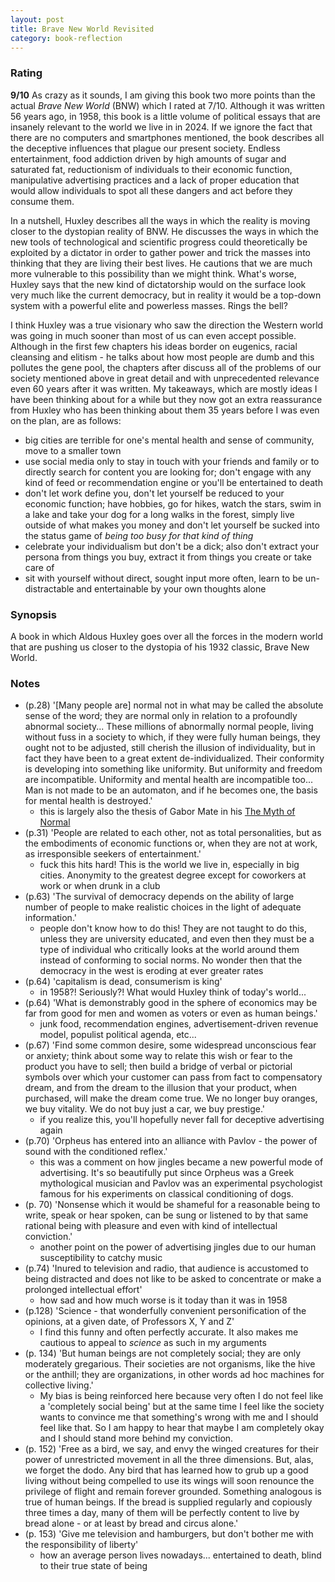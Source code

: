 ```yaml
---
layout: post
title: Brave New World Revisited
category: book-reflection
---
```


### Rating
**9/10** As crazy as it sounds, I am giving this book two more points than the actual *Brave New World* (BNW) which I rated at 7/10. Although it was written 56 years ago, in 1958, this book is a little volume of political essays that are insanely relevant to the world we live in in 2024. If we ignore the fact that there are no computers and smartphones mentioned, the book describes all the deceptive influences that plague our present society. Endless entertainment, food addiction driven by high amounts of sugar and saturated fat, reductionism of individuals to their economic function, manipulative advertising practices and a lack of proper education that would allow individuals to spot all these dangers and act before they consume them.

In a nutshell, Huxley describes all the ways in which the reality is moving closer to the dystopian reality of BNW. He discusses the ways in which the new tools of technological and scientific progress could theoretically be exploited by a dictator in order to gather power and trick the masses into thinking that they are living their best lives. He cautions that we are much more vulnerable to this possibility than we might think. What's worse, Huxley says that the new kind of dictatorship would on the surface look very much like the current democracy, but in reality it would be a top-down system with a powerful elite and powerless masses. Rings the bell?

I think Huxley was a true visionary who saw the direction the Western world was going in much sooner than most of us can even accept possible. Although in the first few chapters his ideas border on eugenics, racial cleansing and elitism - he talks about how most people are dumb and this pollutes the gene pool, the chapters after discuss all of the problems of our society mentioned above in great detail and with unprecedented relevance even 60 years after it was written. My takeaways, which are mostly ideas I have been thinking about for a while but they now got an extra reassurance from Huxley who has been thinking about them 35 years before I was even on the plan, are as follows:

- big cities are terrible for one's mental health and sense of community, move to a smaller town
- use social media only to stay in touch with your friends and family or to directly search for content you are looking for; don't engage with any kind of feed or recommendation engine or you'll be entertained to death
- don't let work define you, don't let yourself be reduced to your economic function; have hobbies, go for hikes, watch the stars, swim in a lake and take your dog for a long walks in the forest, simply live outside of what makes you money and don't let yourself be sucked into the status game of *being too busy for that kind of thing*
- celebrate your individualism but don't be a dick; also don't extract your persona from things you buy, extract it from things you create or take care of
- sit with yourself without direct, sought input more often, learn to be un-distractable and entertainable by your own thoughts alone


### Synopsis
A book in which Aldous Huxley goes over all the forces in the modern world that are pushing us closer to the dystopia of his 1932 classic, Brave New World.

### Notes

- (p.28) '[Many people are] normal not in what may be called the absolute sense of the word; they are normal only in relation to a profoundly abnormal society... These millions of abnormally normal people, living without fuss in a society to which, if they were fully human beings, they ought not to be adjusted, still cherish the illusion of individuality, but in fact they have been to a great extent de-individualized. Their conformity is developing into something like uniformity. But uniformity and freedom are incompatible. Uniformity and mental health are incompatible too... Man is not made to be an automaton, and if he becomes one, the basis for mental health is destroyed.' 
	- this is largely also the thesis of Gabor Mate in his [The Myth of Normal](https://tomasmiskov.com/the-myth-of-normal.html)
- (p.31) 'People are related to each other, not as total personalities, but as the embodiments of economic functions or, when they are not at work, as irresponsible seekers of entertainment.' 
	- fuck this hits hard! This is the world we live in, especially in big cities. Anonymity to the greatest degree except for coworkers at work or when drunk in a club
- (p.63) 'The survival of democracy depends on the ability of large number of people to make realistic choices in the light of adequate information.' 
	- people don't know how to do this! They are not taught to do this, unless they are university educated, and even then they must be a type of individual who critically looks at the world around them instead of conforming to social norms. No wonder then that the democracy in the west is eroding at ever greater rates
- (p.64) 'capitalism is dead, consumerism is king' 
	- in 1958?! Seriously?! What would Huxley think of today's world...
- (p.64) 'What is demonstrably good in the sphere of economics may be far from good for men and women as voters or even as human beings.' 
	- junk food, recommendation engines, advertisement-driven revenue model, populist political agenda, etc...
- (p.67) 'Find some common desire, some widespread unconscious fear or anxiety; think about some way to relate this wish or fear to the product you have to sell; then build a bridge of verbal or pictorial symbols over which your customer can pass from fact to compensatory dream, and from the dream to the illusion that your product, when purchased, will make the dream come true. We no longer buy oranges, we buy vitality. We do not buy just a car, we buy prestige.' 
	- if you realize this, you'll hopefully never fall for deceptive advertising again
- (p.70) 'Orpheus has entered into an alliance with Pavlov - the power of sound with the conditioned reflex.' 
	- this was a comment on how jingles became a new powerful mode of advertising. It's so beautifully put since Orpheus was a Greek mythological musician and Pavlov was an experimental psychologist famous for his experiments on classical conditioning of dogs.
- (p. 70) 'Nonsense which it would be shameful for a reasonable being to write, speak or hear spoken, can be sung or listened to by that same rational being with pleasure and even with kind of intellectual conviction.' 
	- another point on the power of advertising jingles due to our human susceptibility to catchy music
- (p.74) 'Inured to television and radio, that audience is accustomed to being distracted and does not like to be asked to concentrate or make a prolonged intellectual effort'
	- how sad and how much worse is it today than it was in 1958
- (p.128) 'Science - that wonderfully convenient personification of the opinions, at a given date, of Professors X, Y and Z'
	- I find this funny and often perfectly accurate. It also makes me cautious to appeal to *science* as such in my arguments
- (p. 134) 'But human beings are not completely social; they are only moderately gregarious. Their societies are not organisms, like the hive or the anthill; they are organizations, in other words ad hoc machines for collective living.'
	- My bias is being reinforced here because very often I do not feel like a 'completely social being' but at the same time I feel like the society wants to convince me that something's wrong with me and I should feel like that. So I am happy to hear that maybe I am completely okay and I should stand more behind my conviction.
- (p. 152) 'Free as a bird, we say, and envy the winged creatures for their power of unrestricted movement in all the three dimensions. But, alas, we forget the dodo. Any bird that has learned how to grub up a good living without being compelled to use its wings will soon renounce the privilege of flight and remain forever grounded. Something analogous is true of human beings. If the bread is supplied regularly and copiously three times a day, many of them will be perfectly content to live by bread alone - or at least by bread and circus alone.'
- (p. 153) 'Give me television and hamburgers, but don't bother me with the responsibility of liberty'
	- how an average person lives nowadays... entertained to death, blind to their true state of being
